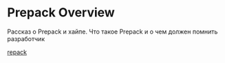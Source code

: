# Prepack Overview

Рассказ о Prepack и хайпе. Что такое Prepack и о чем должен помнить разработчик

[repack](https://github.com/facebook/prepack)